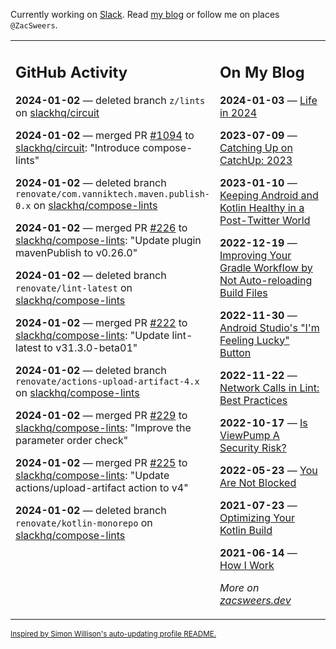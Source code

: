 Currently working on [Slack](https://slack.com/). Read [my blog](https://zacsweers.dev/) or follow me on places `@ZacSweers`.

<table><tr><td valign="top" width="60%">

## GitHub Activity
<!-- githubActivity starts -->
**2024-01-02** — deleted branch `z/lints` on [slackhq/circuit](https://github.com/slackhq/circuit)

**2024-01-02** — merged PR [#1094](https://github.com/slackhq/circuit/pull/1094) to [slackhq/circuit](https://github.com/slackhq/circuit): "Introduce compose-lints"

**2024-01-02** — deleted branch `renovate/com.vanniktech.maven.publish-0.x` on [slackhq/compose-lints](https://github.com/slackhq/compose-lints)

**2024-01-02** — merged PR [#226](https://github.com/slackhq/compose-lints/pull/226) to [slackhq/compose-lints](https://github.com/slackhq/compose-lints): "Update plugin mavenPublish to v0.26.0"

**2024-01-02** — deleted branch `renovate/lint-latest` on [slackhq/compose-lints](https://github.com/slackhq/compose-lints)

**2024-01-02** — merged PR [#222](https://github.com/slackhq/compose-lints/pull/222) to [slackhq/compose-lints](https://github.com/slackhq/compose-lints): "Update lint-latest to v31.3.0-beta01"

**2024-01-02** — deleted branch `renovate/actions-upload-artifact-4.x` on [slackhq/compose-lints](https://github.com/slackhq/compose-lints)

**2024-01-02** — merged PR [#229](https://github.com/slackhq/compose-lints/pull/229) to [slackhq/compose-lints](https://github.com/slackhq/compose-lints): "Improve the parameter order check"

**2024-01-02** — merged PR [#225](https://github.com/slackhq/compose-lints/pull/225) to [slackhq/compose-lints](https://github.com/slackhq/compose-lints): "Update actions/upload-artifact action to v4"

**2024-01-02** — deleted branch `renovate/kotlin-monorepo` on [slackhq/compose-lints](https://github.com/slackhq/compose-lints)
<!-- githubActivity ends -->
</td><td valign="top" width="40%">

## On My Blog
<!-- blog starts -->
**2024-01-03** — [Life in 2024](https://www.zacsweers.dev/life-in-2024/)

**2023-07-09** — [Catching Up on CatchUp: 2023](https://www.zacsweers.dev/catching-up-on-catchup-2023/)

**2023-01-10** — [Keeping Android and Kotlin Healthy in a Post-Twitter World](https://www.zacsweers.dev/keeping-android-healthy/)

**2022-12-19** — [Improving Your Gradle Workflow by Not Auto-reloading Build Files](https://www.zacsweers.dev/improving-your-workflow-by-not-auto-reloading-build-files/)

**2022-11-30** — [Android Studio's "I'm Feeling Lucky" Button](https://www.zacsweers.dev/android-studios-im-feeling-lucky-button/)

**2022-11-22** — [Network Calls in Lint: Best Practices](https://www.zacsweers.dev/network-calls-in-lint-best-practices/)

**2022-10-17** — [Is ViewPump A Security Risk?](https://www.zacsweers.dev/is-viewpump-a-security-risk/)

**2022-05-23** — [You Are Not Blocked](https://www.zacsweers.dev/you-are-not-blocked/)

**2021-07-23** — [Optimizing Your Kotlin Build](https://www.zacsweers.dev/optimizing-your-kotlin-build/)

**2021-06-14** — [How I Work](https://www.zacsweers.dev/how-i-work/)
<!-- blog ends -->
_More on [zacsweers.dev](https://zacsweers.dev/)_
</td></tr></table>

<sub><a href="https://simonwillison.net/2020/Jul/10/self-updating-profile-readme/">Inspired by Simon Willison's auto-updating profile README.</a></sub>